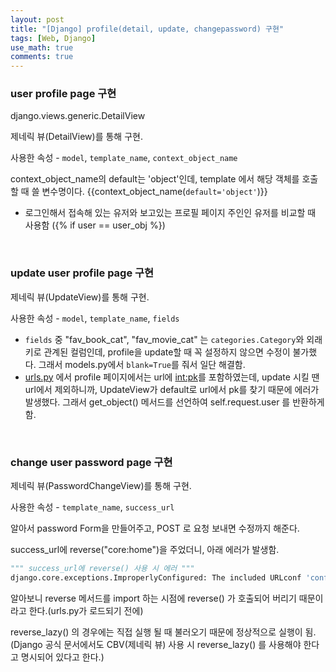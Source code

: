 ```yaml
---
layout: post
title: "[Django] profile(detail, update, changepassword) 구현"
tags: [Web, Django]
use_math: true
comments: true
---
```


### user profile page 구현

django.views.generic.DetailView

제네릭 뷰(DetailView)를 통해 구현.

사용한 속성 - `model`, `template_name`, `context_object_name`

context_object_name의 default는 'object'인데, template 에서 해당 객체를 호출할 때 쓸 변수명이다. {{context_object_name(`default='object'`)}}

- 로그인해서 접속해 있는 유저와 보고있는 프로필 페이지 주인인 유저를 비교할 때 사용함 ({% if user ==  user_obj %})

<br>

### update user profile page 구현

제네릭 뷰(UpdateView)를 통해 구현.

사용한 속성 - `model`, `template_name`, `fields`

- `fields` 중 "fav_book_cat", "fav_movie_cat" 는 `categories.Category`와 외래키로 관계된 컬럼인데, profile을 update할 때 꼭 설정하지 않으면 수정이 불가했다. 그래서 models.py에서 `blank=True`를 줘서 일단 해결함.
- [urls.py](http://urls.py) 에서 profile 페이지에서는 url에 <int:pk>를 포함하였는데, update 시킬 땐 url에서 제외하니까, UpdateView가 default로 url에서 pk를 찾기 때문에 에러가 발생했다. 그래서 get_object() 메서드를 선언하여 self.request.user 를 반환하게 함.

<br>

### change user password page 구현

제네릭 뷰(PasswordChangeView)를 통해 구현.

사용한 속성 - `template_name`, `success_url`

알아서 password Form을 만들어주고, POST 로 요청 보내면 수정까지 해준다.

success_url에 reverse("core:home")을 주었더니, 아래 에러가 발생함.

```python
""" success_url에 reverse() 사용 시 에러 """
django.core.exceptions.ImproperlyConfigured: The included URLconf 'config.urls' does not appear to have any patterns in it. If you see valid patterns in the file then the issue is probably caused by a circular import.
```

알아보니 reverse 메서드를 import 하는 시점에 reverse() 가 호출되어 버리기 때문이라고 한다.(urls.py가 로드되기 전에)

reverse_lazy() 의 경우에는 직접 실행 될 때 불러오기 때문에 정상적으로 실행이 됨. (Django 공식 문서에서도 CBV(제네릭 뷰) 사용 시 reverse_lazy() 를 사용해야 한다고 명시되어 있다고 한다.)
